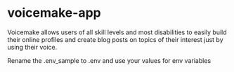 # voicemake-app
Voicemake allows users of all skill levels and most disabilities to easily build their online profiles and create blog posts on topics of their interest just by using their voice.

Rename the .env_sample to .env and use your values for env variables
